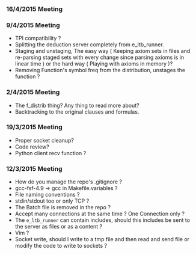 ### 16/4/2015 Meeting

### 9/4/2015 Meeting
- TPI compatibility ?
- Splitting the deduction server completely from e_ltb_runner.
- Staging and unstaging, The easy way ( Keeping axiom sets in files and re-parsing staged sets with every change since parsing axioms is in linear time ) or the hard way ( Playing with axioms in memory )?
- Removing Function's symbol freq from the distribution, unstages the function ?

### 2/4/2015 Meeting
- The f_distrib thing? Any thing to read more about?
- Backtracking to the original clauses and formulas.

### 19/3/2015 Meeting
- Proper socket cleanup?
- Code review?
- Python client recv function ?

### 12/3/2015 Meeting
- How do you manage the repo's .gitignore ?
- gcc-fsf-4.9 -> gcc in Makefile.variables ?
- File naming conventions ?
- stdin/stdout too or only TCP ?
- The Batch file is removed in the repo ?
- Accept many connections at the same time ? One Connection only ?
- The `e_ltb_runner` can contain includes, should this includes be sent to the server as files or as a content ?
- Vim ?
- Socket write, should I write to a tmp file and then read and send file or modify the code to write to sockets ?
